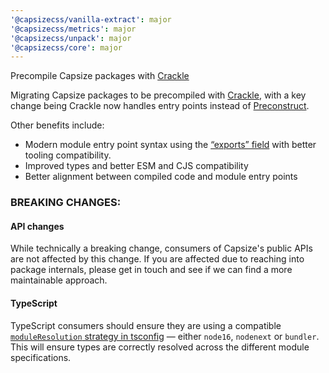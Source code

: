 ```yaml
---
'@capsizecss/vanilla-extract': major
'@capsizecss/metrics': major
'@capsizecss/unpack': major
'@capsizecss/core': major
---
```


Precompile Capsize packages with [Crackle]

Migrating Capsize packages to be precompiled with [Crackle], with a key change being Crackle now handles entry points instead of [Preconstruct].

Other benefits include:
- Modern module entry point syntax using the [“exports” field] with better tooling compatibility.
- Improved types and better ESM and CJS compatibility
- Better alignment between compiled code and module entry points

### BREAKING CHANGES:

#### API changes

While technically a breaking change, consumers of Capsize's public APIs are not affected by this change.
If you are affected due to reaching into package internals, please get in touch and see if we can find a more maintainable approach.

#### TypeScript

TypeScript consumers should ensure they are using a compatible [`moduleResolution` strategy in tsconfig] — either `node16`, `nodenext` or `bundler`. This will ensure types are correctly resolved across the different module specifications.


[Crackle]: https://github.com/seek-oss/crackle?tab=readme-ov-file#-crackle-
[Preconstruct]: https://preconstruct.tools/
[“exports” field]: https://nodejs.org/api/packages.html#exports
[`moduleResolution` strategy in tsconfig]: https://www.typescriptlang.org/tsconfig#moduleResolution